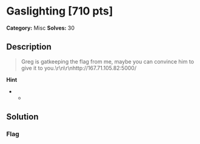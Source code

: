 # Gaslighting [710 pts]

**Category:** Misc
**Solves:** 30

## Description
>Greg is gatkeeping the flag from me, maybe you can convince him to give it to you.\r\n\r\nhttp://167.71.105.82:5000/

**Hint**
* -

## Solution

### Flag

